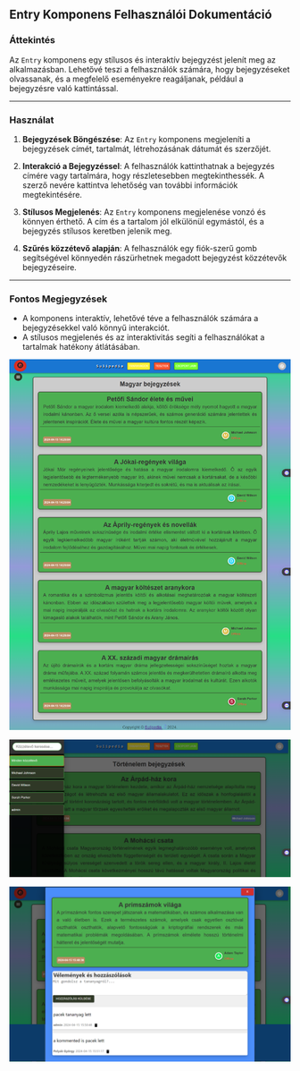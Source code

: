 ## Entry Komponens Felhasználói Dokumentáció

### Áttekintés

Az `Entry` komponens egy stílusos és interaktív bejegyzést jelenít meg az alkalmazásban. Lehetővé teszi a felhasználók számára, hogy bejegyzéseket olvassanak, és a megfelelő eseményekre reagáljanak, például a bejegyzésre való kattintással.

---

### Használat

1. **Bejegyzések Böngészése**: Az `Entry` komponens megjeleníti a bejegyzések címét, tartalmát, létrehozásának dátumát és szerzőjét.

2. **Interakció a Bejegyzéssel**: A felhasználók kattinthatnak a bejegyzés címére vagy tartalmára, hogy részletesebben megtekinthessék. A szerző nevére kattintva lehetőség van további információk megtekintésére.

3. **Stílusos Megjelenés**: Az `Entry` komponens megjelenése vonzó és könnyen érthető. A cím és a tartalom jól elkülönül egymástól, és a bejegyzés stílusos keretben jelenik meg.

4. **Szűrés közzétevő alapján**: A felhasználók egy fiók-szerű gomb segítségével könnyedén rászürhetnek megadott bejegyzést közzétevők bejegyzéseire.

---

### Fontos Megjegyzések
- A komponens interaktív, lehetővé téve a felhasználók számára a bejegyzésekkel való könnyű interakciót.
- A stílusos megjelenés és az interaktivitás segíti a felhasználókat a tartalmak hatékony átlátásában.


![Az magyar tananyagok oldal képe](./images/curriculumsPageImg.png)

![Posztoló alapján való szűrés bejegyzések/tananyagokra](./images/curriculumsSearch.png)

![kommentek több felhasználótól](./images/commetnByUsersImg.png)